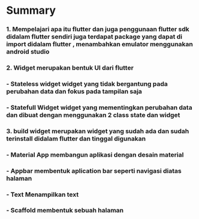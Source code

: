 # Summary

### 1. Mempelajari apa itu flutter dan juga penggunaan flutter sdk didalam flutter sendiri juga terdapat package yang dapat di import didalam flutter , menambahkan emulator menggunakan android studio 
### 2. Widget merupakan bentuk UI dari flutter
###    - Stateless widget widget yang tidak bergantung pada perubahan data dan fokus pada tampilan saja 
###    - Statefull Widget widget yang mementingkan perubahan data dan dibuat dengan menggunakan 2 class state dan widget 

### 3. build widget merupakan widget yang sudah ada dan sudah terinstall didalam flutter dan tinggal digunakan 
###    - Material App membangun aplikasi dengan desain material 
###    - Appbar membentuk aplication bar seperti navigasi diatas halaman  
###    - Text Menampilkan text 
###    - Scaffold membentuk sebuah halaman 
